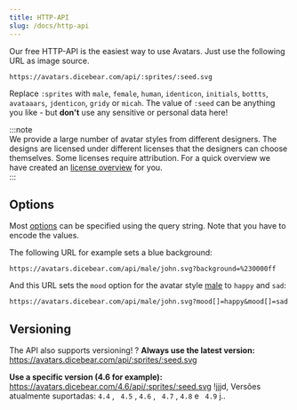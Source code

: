 ```yaml
---
title: HTTP-API
slug: /docs/http-api
---
```


Our free HTTP-API is the easiest way to use Avatars. Just use the following URL as image source.

    https://avatars.dicebear.com/api/:sprites/:seed.svg

Replace `:sprites` with `male`, `female`, `human`, `identicon`, `initials`, `bottts`, `avataaars`, `jdenticon`, `gridy`
or `micah`. The value of `:seed` can be anything you like - but **don't** use any sensitive or personal data here!

:::note  
We provide a large number of avatar styles from different designers. The designs are licensed under different licenses
that the designers can choose themselves. Some licenses require attribution. For a quick overview we have created an
[license overview](/licenses) for you.  
:::

## Options

Most [options](/docs/options) can be specified using the query string. Note that you have to encode the values.

The following URL for example sets a blue background:

    https://avatars.dicebear.com/api/male/john.svg?background=%230000ff

And this URL sets the `mood` option for the avatar style [male](/styles/male) to `happy` and `sad`:

    https://avatars.dicebear.com/api/male/john.svg?mood[]=happy&mood[]=sad

## Versioning

The API also supports versioning!
?
**Always use the latest version:**  
https://avatars.dicebear.com/api/:sprites/:seed.svg

**Use a specific version (4.6 for example):**  
https://avatars.dicebear.com/4.6/api/:sprites/:seed.svg
!jjjd,
Versões atualmente suportadas: `4.4` , ` 4.5` , `4.6` , ` 4.7` , `4.8` e ` 4.9` j..
